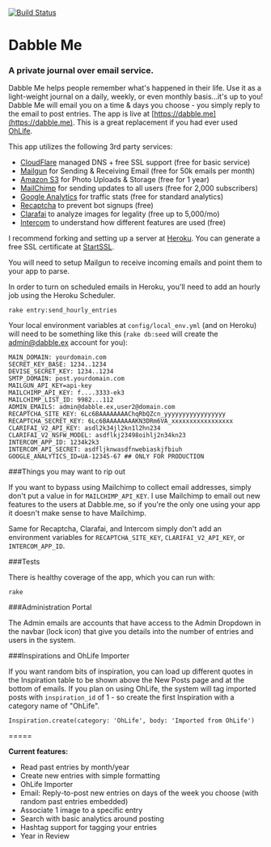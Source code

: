 [![Build Status](https://travis-ci.org/parterburn/dabble.me.svg?branch=master)](https://travis-ci.org/parterburn/dabble.me)

# Dabble Me
### A private journal over email service.

Dabble Me helps people remember what's happened in their life. Use it as a light-weight journal on a daily, weekly, or even monthly basis...it's up to you! Dabble Me will email you on a time & days you choose - you simply reply to the email to post entries. The app is live at [https://dabble.me](https://dabble.me). This is a great replacement if you had ever used [OhLife](http://ohlife.com).

This app utilizes the following 3rd party services:

* [CloudFlare](http://cloudflare.com) managed DNS + free SSL support (free for basic service)
* [Mailgun](http://www.mailgun.com/rackspace) for Sending & Receiving Email (free for 50k emails per month)
* [Amazon S3](http://aws.amazon.com) for Photo Uploads & Storage (free for 1 year)
* [MailChimp](http://mailchimp.com) for sending updates to all users (free for 2,000 subscribers)
* [Google Analytics](http://google.com/analytics) for traffic stats (free for standard analytics)
* [Recaptcha](https://www.google.com/recaptcha) to prevent bot signups (free)
* [Clarafai](https://www.clarifai.com/) to analyze images for legality (free up to 5,000/mo)
* [Intercom](https://www.intercom.io/) to understand how different features are used (free)

I recommend forking and setting up a server at [Heroku](https://heroku.com/). You can generate a free SSL certificate at [StartSSL](https://www.startssl.com/).

You will need to setup Mailgun to receive incoming emails and point them to your app to parse.

In order to turn on scheduled emails in Heroku, you'll need to add an hourly job using the Heroku Scheduler.
```
rake entry:send_hourly_entries
```

Your local environment variables at ```config/local_env.yml``` (and on Heroku) will need to be something like this (```rake db:seed``` will create the admin@dabble.ex account for you):

```
MAIN_DOMAIN: yourdomain.com
SECRET_KEY_BASE: 1234..1234
DEVISE_SECRET_KEY: 1234..1234
SMTP_DOMAIN: post.yourdomain.com
MAILGUN_API_KEY=api-key
MAILCHIMP_API_KEY: f....3333-ek3
MAILCHIMP_LIST_ID: 9982...112
ADMIN_EMAILS: admin@dabble.ex,user2@domain.com
RECAPTCHA_SITE_KEY: 6Lc6BAAAAAAAAChqRbQZcn_yyyyyyyyyyyyyyyyy
RECAPTCHA_SECRET_KEY: 6Lc6BAAAAAAAAKN3DRm6VA_xxxxxxxxxxxxxxxxx
CLARIFAI_V2_API_KEY: asdl2k34jl2kn1l2hn234
CLARIFAI_V2_NSFW_MODEL: asdflkj23498oihlj2n34kn23
INTERCOM_APP_ID: 1234k2k3
INTERCOM_API_SECRET: asdfljknwasdfnwebiaskjfbiuh
GOOGLE_ANALYTICS_ID=UA-12345-67 ## ONLY FOR PRODUCTION
```

###Things you may want to rip out

If you want to bypass using Mailchimp to collect email addresses, simply don't put a value in for `MAILCHIMP_API_KEY`. I use Mailchimp to email out new features to the users at Dabble.me, so if you're the only one using your app it doesn't make sense to have Mailchimp.

Same for Recaptcha, Clarafai, and Intercom simply don't add an environment variables for `RECAPTCHA_SITE_KEY`, `CLARIFAI_V2_API_KEY`, or `INTERCOM_APP_ID`.


###Tests

There is healthy coverage of the app, which you can run with:

```
rake
```

###Administration Portal

The Admin emails are accounts that have access to the Admin Dropdown in the navbar (lock icon) that give you details into the number of entries and users in the system.

###Inspirations and OhLife Importer

If you want random bits of inspiration, you can load up different quotes in the Inspiration table to be shown above the New Posts page and at the bottom of emails. If you plan on using OhLife, the system will tag imported posts with ```inspiration_id``` of 1 - so create the first Inspiration with a category name of "OhLife".

```
Inspiration.create(category: 'OhLife', body: 'Imported from OhLife')
```

=====

**Current features:**

* Read past entries by month/year
* Create new entries with simple formatting
* OhLife Importer
* Email: Reply-to-post new entries on days of the week you choose (with random past entries embedded)
* Associate 1 image to a specific entry
* Search with basic analytics around posting
* Hashtag support for tagging your entries
* Year in Review
